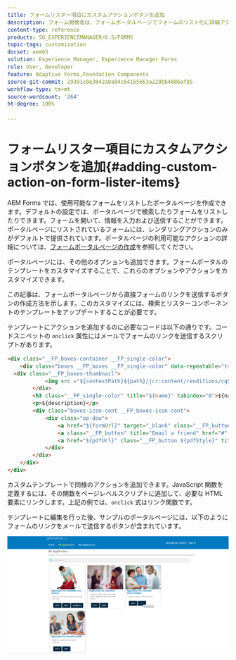 ```yaml
---
title: フォームリスター項目にカスタムアクションボタンを追加
description: フォーム開発者は、フォームポータルページでフォームのリスト化に詳細アクションを追加できます。デフォルトでは、フォームのリスト化により、フォームにアクセス、入力および送信することができます。
content-type: reference
products: SG_EXPERIENCEMANAGER/6.5/FORMS
topic-tags: customization
docset: aem65
solution: Experience Manager, Experience Manager Forms
role: User, Developer
feature: Adaptive Forms,Foundation Components
source-git-commit: 29391c8e3042a8a04c64165663a228bb4886afb5
workflow-type: tm+mt
source-wordcount: '264'
ht-degree: 100%

---
```


# フォームリスター項目にカスタムアクションボタンを追加{#adding-custom-action-on-form-lister-items}

AEM Forms では、使用可能なフォームをリストしたポータルページを作成できます。デフォルトの設定では、ポータルページで検索したりフォームをリストしたりできます。フォームを開いて、情報を入力および送信することができます。ポータルページにリストされているフォームには、レンダリングアクションのみがデフォルトで提供されています。ポータルページの利用可能なアクションの詳細については、[フォームポータルページの作成](../../forms/using/creating-form-portal-page.md)を参照してください。

ポータルページには、その他のオプションも追加できます。フォームポータルのテンプレートをカスタマイズすることで、これらのオプションやアクションをカスタマイズできます。

この記事は、フォームポータルページから直接フォームのリンクを送信するボタンの作成方法を示します。このカスタマイズには、検索とリスターコンポーネントのテンプレートをアップデートすることが必要です。

テンプレートにアクションを追加するのに必要なコードは以下の通りです。コードスニペットの `onclick` 属性にはメールでフォームのリンクを送信するスクリプトがあります。

```html
<div class="__FP_boxes-container __FP_single-color">
    <div class="boxes __FP_boxes __FP_single-color" data-repeatable="true">
  <div class="__FP_boxes-thumbnail">
            <img src ="${contextPath}${path}/jcr:content/renditions/cq5dam.thumbnail.319.319.png">
        </div>
        <h3 class="__FP_single-color" title="${name}" tabindex="0">${name}</h3>
        <p>${description}</p>
        <div class="boxes-icon-cont __FP_boxes-icon-cont">
            <div class="op-dow">
                <a href="${formUrl}" target="_blank" class="__FP_button ${htmlStyle}" title="${config-htmlLinkText}">Apply</a>
                <a class="__FP_button" title="Email a friend" href="#" onclick="javascript:window.location=&apos;mailto:?subject=Interesting information&body=I thought you might find {name} form helpful :  &apos;+window.location.protocol+window.location.host+&apos;${formUrl}&apos; ;">Email</a>
                <a href="${pdfUrl}" class="__FP_button ${pdfStyle}" title="${config-pdfLinkText}">Download</a>
            </div>
        </div>
    </div>
</div>
```

カスタムテンプレートで同様のアクションを追加できます。JavaScript 関数を定義するには、その関数をページレベルスクリプトに追加して、必要な HTML 要素にリンクします。上記の例では、`onclick` 式はリンク関数です。

テンプレートに編集を行った後、サンプルのポータルページには、以下のようにフォームのリンクをメールで送信するボタンが含まれています。

![メール](assets/email.png)
